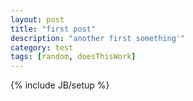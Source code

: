 ```yaml
---
layout: post
title: "first post"
description: "another first something'"
category: test
tags: [random, doesThisWork]
---
```

{% include JB/setup %}
